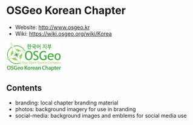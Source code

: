OSGeo Korean Chapter
====================

* Website: http://www.osgeo.kr
* Wiki: https://wiki.osgeo.org/wiki/Korea

![OSGeo](osgeo-ko.png)

Contents
--------

* branding: local chapter branding material
* photos: background imagery for use in branding
* social-media: background images and emblems for social media use